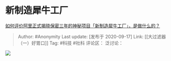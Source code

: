 # 新制造犀牛工厂
[如何评价阿里正式揭晓保密三年的神秘项目「新制造犀牛工厂」，是做什么的？](https://www.zhihu.com/question/421410808/answer/1477493349)

> Author: #Anonymity
> Last update: [发布于 2020-09-17]
> Link: [[大过滤器（一）好胃口]]
> Tag: #科技 #社科
> 评论区：
> 泛讨论：

![](https://pic1.zhimg.com/50/v2-89f7dd858d1c2294be55fde9d1684c8c_hd.jpg?source=1940ef5c)
